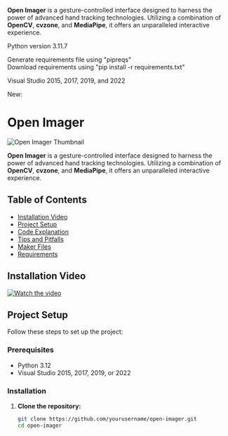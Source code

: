 **Open Imager** is a gesture-controlled interface designed to harness the power of advanced hand tracking technologies. Utilizing a combination of **OpenCV**, **cvzone**, and **MediaPipe**, it offers an unparalleled interactive experience.

Python version 3.11.7

Generate requirements file using "pipreqs" <br>
Download requirements using "pip install -r requirements.txt"

Visual Studio 2015, 2017, 2019, and 2022

New:

# Open Imager

![Open Imager Thumbnail](path/to/your/thumbnail.jpg)

**Open Imager** is a gesture-controlled interface designed to harness the power of advanced hand tracking technologies. Utilizing a combination of **OpenCV**, **cvzone**, and **MediaPipe**, it offers an unparalleled interactive experience.

## Table of Contents

- [Installation Video](#installation-video)
- [Project Setup](#project-setup)
- [Code Explanation](#code-explanation)
- [Tips and Pitfalls](#tips-and-pitfalls)
- [Maker Files](#maker-files)
- [Requirements](#requirements)

## Installation Video

[![Watch the video](path/to/your/thumbnail.jpg)](https://www.youtube.com/your-video-link)

## Project Setup

Follow these steps to set up the project:

### Prerequisites

- Python 3.12
- Visual Studio 2015, 2017, 2019, or 2022

### Installation

1. **Clone the repository:**
   ```bash
   git clone https://github.com/yourusername/open-imager.git
   cd open-imager
